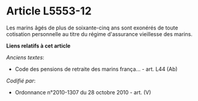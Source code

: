 # Article L5553-12

Les marins âgés de plus de soixante-cinq ans sont exonérés de toute cotisation personnelle au titre du régime d'assurance
vieillesse des marins.

**Liens relatifs à cet article**

_Anciens textes_:

  - Code des pensions de retraite des marins frança... - art. L44 (Ab)

_Codifié par_:

  - Ordonnance n°2010-1307 du 28 octobre 2010 - art. (V)
